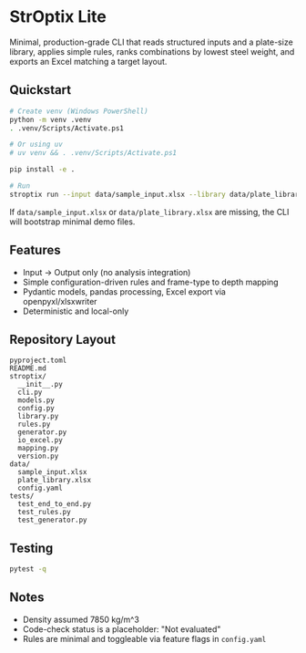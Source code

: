 # StrOptix Lite

Minimal, production-grade CLI that reads structured inputs and a plate-size library, applies simple rules, ranks combinations by lowest steel weight, and exports an Excel matching a target layout.

## Quickstart

```bash
# Create venv (Windows PowerShell)
python -m venv .venv
. .venv/Scripts/Activate.ps1

# Or using uv
# uv venv && . .venv/Scripts/Activate.ps1

pip install -e .

# Run
stroptix run --input data/sample_input.xlsx --library data/plate_library.xlsx --config data/config.yaml --out results/output.xlsx
```

If `data/sample_input.xlsx` or `data/plate_library.xlsx` are missing, the CLI will bootstrap minimal demo files.

## Features
- Input → Output only (no analysis integration)
- Simple configuration-driven rules and frame-type to depth mapping
- Pydantic models, pandas processing, Excel export via openpyxl/xlsxwriter
- Deterministic and local-only

## Repository Layout
```
pyproject.toml
README.md
stroptix/
  __init__.py
  cli.py
  models.py
  config.py
  library.py
  rules.py
  generator.py
  io_excel.py
  mapping.py
  version.py
data/
  sample_input.xlsx
  plate_library.xlsx
  config.yaml
tests/
  test_end_to_end.py
  test_rules.py
  test_generator.py
```

## Testing
```bash
pytest -q
```

## Notes
- Density assumed 7850 kg/m^3
- Code-check status is a placeholder: "Not evaluated"
- Rules are minimal and toggleable via feature flags in `config.yaml`



